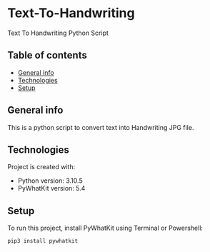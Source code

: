 # Text-To-Handwriting

Text To Handwriting Python Script

## Table of contents
* [General info](#general-info)
* [Technologies](#technologies)
* [Setup](#setup)

## General info
This is a python script to convert text into Handwriting JPG file.
	
## Technologies
Project is created with:
* Python version: 3.10.5
* PyWhatKit version: 5.4
	
## Setup
To run this project, install PyWhatKit using Terminal or Powershell:

```
pip3 install pywhatkit
```
